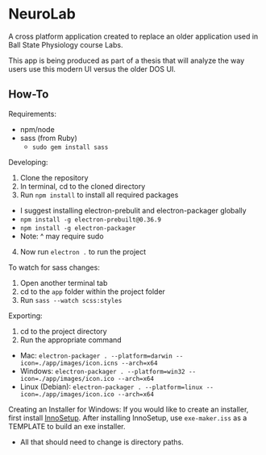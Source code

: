 # NeuroLab

A cross platform application created to replace an older application used in Ball State Physiology course Labs.

This app is being produced as part of a thesis that will analyze the way users use this modern UI versus the older DOS UI.

## How-To ##

Requirements:
- npm/node
- sass (from Ruby)
  - `sudo gem install sass`

Developing:
1. Clone the repository
2. In terminal, cd to the cloned directory
3. Run `npm install` to install all required packages
  - I suggest installing electron-prebulit and electron-packager globally
  - `npm install -g electron-prebuilt@0.36.9`
  - `npm install -g electron-packager`
  - Note: ^ may require sudo
4. Now run `electron .` to run the project

To watch for sass changes:
1. Open another terminal tab
2. cd to the `app` folder within the project folder
3. Run `sass --watch scss:styles`

Exporting:

1. cd to the project directory
2. Run the appropriate command
  - Mac: `electron-packager . --platform=darwin --icon=./app/images/icon.icns --arch=x64`
  - Windows: `electron-packager . --platform=win32 --icon=./app/images/icon.ico --arch=x64`
  - Linux (Debian): `electron-packager . --platform=linux --icon=./app/images/icon.ico --arch=x64`
  
Creating an Installer for Windows:
If you would like to create an installer, first install [InnoSetup](http://www.jrsoftware.org/isdl.php).
After installing InnoSetup, use `exe-maker.iss` as a TEMPLATE to build an exe installer.
* All that should need to change is directory paths.
